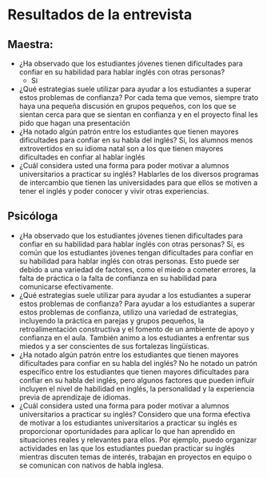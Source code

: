 # Resultados de la entrevista
## Maestra:
- ¿Ha observado que los estudiantes jóvenes tienen dificultades para confiar en su habilidad para hablar inglés con otras personas?
    -   Si
- ¿Qué estrategias suele utilizar para ayudar a los estudiantes a superar estos problemas de confianza?
Por cada tema que vemos, siempre trato haya una pequeña discusión en grupos pequeños, con los que se sientan cerca para que se sientan en confianza y en el proyecto final les pido que hagan una presentación
- ¿Ha notado algún patrón entre los estudiantes que tienen mayores dificultades para confiar en su habla del inglés?
Si, los alumnos menos extrovertidos en su idioma natal son a los que tienen mayores dificultades en confiar al hablar inglés
- ¿Cuál considera usted una forma para poder motivar a alumnos universitarios a practicar su inglés?
Hablarles de los diversos programas de intercambio que tienen las universidades para que ellos se motiven a tener el inglés y poder conocer y vivir otras experiencias.

## Psicóloga
- ¿Ha observado que los estudiantes jóvenes tienen dificultades para confiar en su habilidad para hablar inglés con otras personas? 
Sí, es común que los estudiantes jóvenes tengan dificultades para confiar en su habilidad para hablar inglés con otras personas. Esto puede ser debido a una variedad de factores, como el miedo a cometer errores, la falta de práctica o la falta de confianza en su habilidad para comunicarse efectivamente.
- ¿Qué estrategias suele utilizar para ayudar a los estudiantes a superar estos problemas de confianza?
Para ayudar a los estudiantes a superar estos problemas de confianza, utilizo una variedad de estrategias, incluyendo la práctica en parejas y grupos pequeños, la retroalimentación constructiva y el fomento de un ambiente de apoyo y confianza en el aula. También animo a los estudiantes a enfrentar sus miedos y a ser conscientes de sus fortalezas lingüísticas.
- ¿Ha notado algún patrón entre los estudiantes que tienen mayores dificultades para confiar en su habla del inglés?
No he notado un patrón específico entre los estudiantes que tienen mayores dificultades para confiar en su habla del inglés, pero algunos factores que pueden influir incluyen el nivel de habilidad en inglés, la personalidad y la experiencia previa de aprendizaje de idiomas.
- ¿Cuál considera usted una forma para poder motivar a alumnos universitarios a practicar su inglés?
Considero que una forma efectiva de motivar a los estudiantes universitarios a practicar su inglés es proporcionar oportunidades para aplicar lo que han aprendido en situaciones reales y relevantes para ellos. Por ejemplo, puedo organizar actividades en las que los estudiantes puedan practicar su inglés mientras discuten temas de interés, trabajan en proyectos en equipo o se comunican con nativos de habla inglesa.


